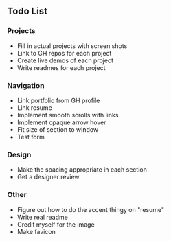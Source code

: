 ## Todo List

### Projects
* Fill in actual projects with screen shots
* Link to GH repos for each project
* Create live demos of each project
* Write readmes for each project

### Navigation
* Link portfolio from GH profile
* Link resume
* Implement smooth scrolls with links
* Implement opaque arrow hover
* Fit size of section to window
* Test form

### Design
* Make the spacing appropriate in each section
* Get a designer review

### Other
* Figure out how to do the accent thingy on "resume"
* Write real readme
* Credit myself for the image
* Make favicon
